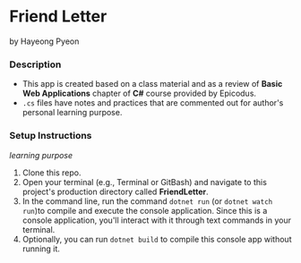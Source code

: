 # Friend Letter
by Hayeong Pyeon

### Description
- This app is created based on a class material and as a review of **Basic Web Applications** chapter of **C#** course provided by Epicodus. 
- `.cs` files have notes and practices that are commented out for author's personal learning purpose. 

### Setup Instructions
*learning purpose*
1. Clone this repo.
2. Open your terminal (e.g., Terminal or GitBash) and navigate to this project's production directory called **FriendLetter**.
3. In the command line, run the command `dotnet run` (or `dotnet watch run`)to compile and execute the console application. Since this is a console application, you'll interact with it through text commands in your terminal.
4. Optionally, you can run `dotnet build` to compile this console app without running it.
